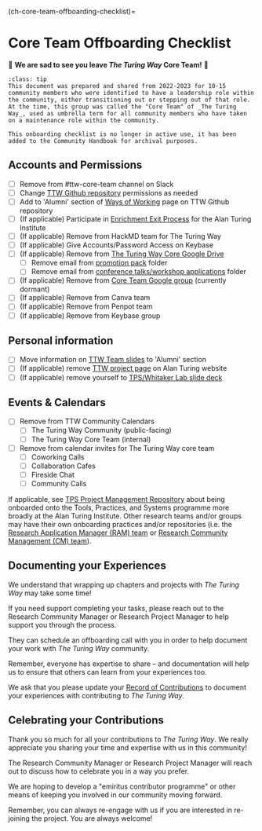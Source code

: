 (ch-core-team-offboarding-checklist)=
# Core Team Offboarding Checklist

🌙 **We are sad to see you leave *The Turing Way* Core Team!** 🌙

```{admonition} Note
:class: tip
This document was prepared and shared from 2022-2023 for 10-15 community members who were identified to have a leadership role within the community, either transitioning out or stepping out of that role. At the time, this group was called the "Core Team" of _The Turing Way_, used as umbrella term for all community members who have taken on a maintenance role within the community.

This onboarding checklist is no longer in active use, it has been added to the Community Handbook for archival purposes. 
```

## Accounts and Permissions
- [ ] Remove from #ttw-core-team channel on Slack
- [ ] Change [TTW Github repository](https://github.com/alan-turing-institute/the-turing-way) permissions as needed
- [ ] Add to 'Alumni' section of [Ways of Working](https://github.com/alan-turing-institute/the-turing-way/blob/main/ways_of_working.md) page on TTW Github repository 
- [ ] (If applicable) Participate in [Enrichment Exit Process](https://mathison.turing.ac.uk/page/3021?SearchId=0) for the Alan Turing Institute
- [ ] (If applicable) Remove from HackMD team for The Turing Way
- [ ] (If applicable) Give Accounts/Password Access on Keybase
- [ ] (If applicable) Remove from [The Turing Way Core Google Drive](https://drive.google.com/drive/u/0/folders/1bdjA-fBotMi9CnjDqu84d5hPZWwjgi-x)
    - [ ] Remove email from [promotion pack](https://drive.google.com/drive/u/1/folders/1mzGmbJkPnP5q1goQesxDc_E5zAPL0eTF) folder
    - [ ] Remove email from [conference talks/workshop applications](https://drive.google.com/drive/u/0/folders/1eNHq9sXq6Z8Q5Ep0MzNS0GsB3FKgTi3E) folder
- [ ] (If applicable) Remove from [Core Team Google group](https://groups.google.com/u/1/g/core-team-2022) (currently dormant)
- [ ] (If applicable) Remove from Canva team
- [ ] (If applicable) Remove from Penpot team
- [ ] (If applicable) Remove from Keybase group

## Personal information
- [ ] Move information on [TTW Team slides](https://docs.google.com/presentation/d/1PeQ_gg5tOJVhOA4aSnVumsowD-bfRFEroWfGsxxaGCw/edit#slide=id.g1aee8e18598_0_0) to 'Alumni' section
- [ ] (If applicable) remove [TTW project page](https://www.turing.ac.uk/research/research-projects/turing-way) on Alan Turing website
- [ ] (If applicable) remove yourself to [TPS/Whitaker Lab slide deck](https://docs.google.com/presentation/d/1g-plncmi00FK97QuYDfqq7oPzUmL0xkHm1hy4X81IX8/edit#slide=id.gf5e62e1b31_1_0)

## Events & Calendars
- [ ] Remove from TTW Community Calendars
    - [ ] The Turing Way Community (public-facing)
    - [ ] The Turing Way Core Team (internal)
- [ ] Remove from calendar invites for The Turing Way core team
    - [ ] Coworking Calls
    - [ ] Collaboration Cafes
    - [ ] Fireside Chat
    - [ ] Community Calls

If applicable, see [TPS Project Management Repository](https://github.com/alan-turing-institute/tps-project-management) about being onboarded onto the Tools, Practices, and Systems programme more broadly at the Alan Turing Institute. Other research teams and/or groups may have their own onboarding practices and/or repositories (i.e. the [Research Application Manager (RAM) team](https://github.com/alan-turing-institute/research-application-management) or [Research Community Management (CM) team](https://github.com/alan-turing-institute/open-community-building)).

## Documenting your Experiences

We understand that wrapping up chapters and projects with _The Turing Way_ may take some time! 

If you need support completing your tasks, please reach out to the Research Community Manager or Research Project Manager to help support you through the process. 

They can schedule an offboarding call with you in order to help document your work with _The Turing Way_ community. 

Remember, everyone has expertise to share – and documentation will help us to ensure that others can learn from your experiences too.

We ask that you please update your [Record of Contributions](https://the-turing-way.netlify.app/afterword/contributors-record.html) to document your experiences with contributing to _The Turing Way_.

## Celebrating your Contributions

Thank you so much for all your contributions to *The Turing Way*. We really appreciate you sharing your time and expertise with us in this community!

The Research Community Manager or Research Project Manager will reach out to discuss how to celebrate you in a way you prefer. 

We are hoping to develop a "emiritus contributor programme" or other means of keeping you involved in our community moving forward.

Remember, you can always re-engage with us if you are interested in re-joining the project. You are always welcome!
